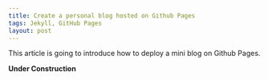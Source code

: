 ```yaml
---
title: Create a personal blog hosted on Github Pages
tags: Jekyll, GitHub Pages
layout: post
---
```


This article is going to introduce how to deploy a mini blog on Github Pages.


<strong>Under Construction</strong>